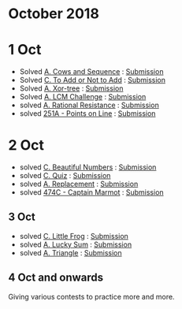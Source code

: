 # October 2018

# 1 Oct

* Solved [A. Cows and Sequence](http://codeforces.com/problemset/problem/283/A) : [Submission](http://codeforces.com/contest/283/submission/43645354)
* Solved [C. To Add or Not to Add](http://codeforces.com/contest/231/problem/C) : [Submission](http://codeforces.com/contest/231/submission/43650324)
* Solved [A. Xor-tree](http://codeforces.com/contest/429/problem/A) : [Submission](http://codeforces.com/contest/429/submission/43651193)
* Solved [A. LCM Challenge](http://codeforces.com/problemset/problem/235/A) : [Submission](http://codeforces.com/contest/235/submission/43655309)
* solved [A. Rational Resistance](http://codeforces.com/problemset/problem/343/A) : [Submission](http://codeforces.com/contest/343/submission/43658763)
* solved [251A - Points on Line](http://codeforces.com/problemset/problem/251/A) : [Submission](http://codeforces.com/contest/251/submission/43659307)


# 2 Oct 

* solved [C. Beautiful Numbers](http://codeforces.com/problemset/problem/300/C) : [Submission](http://codeforces.com/contest/300/submission/43677871)
* solved [C. Quiz](http://codeforces.com/problemset/problem/337/C) : [Submission](http://codeforces.com/contest/337/submission/43680955)
* solved [A. Replacement](http://codeforces.com/contest/135/problem/A) : [Submission](http://codeforces.com/contest/135/submission/43681488)
* solved [474C - Captain Marmot](http://codeforces.com/problemset/problem/474/C) : [Submission](http://codeforces.com/contest/474/submission/43703110)

## 3 Oct

* solved [C. Little Frog](http://codeforces.com/problemset/problem/53/C) : [Submission](http://codeforces.com/contest/53/submission/43724625)
* solved [A. Lucky Sum](http://codeforces.com/problemset/problem/121/A) : [Submission](http://codeforces.com/contest/121/submission/43725453)
* solved [A. Triangle](http://codeforces.com/problemset/problem/407/A) : [Submission](http://codeforces.com/contest/407/submission/43730925)


## 4 Oct and onwards

  Giving various contests to practice more and more.
